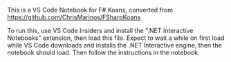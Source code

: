 This is a VS Code Notebook for F# Koans, converted from https://github.com/ChrisMarinos/FSharpKoans

To run this, use VS Code Insiders and install the ".NET Interactive Notebooks" extension, then load this file.
Expect to wait a while on first load while VS Code downloads and installs the .NET Interactive engine, then the
notebook should load. Then follow the instructions in the notebook.